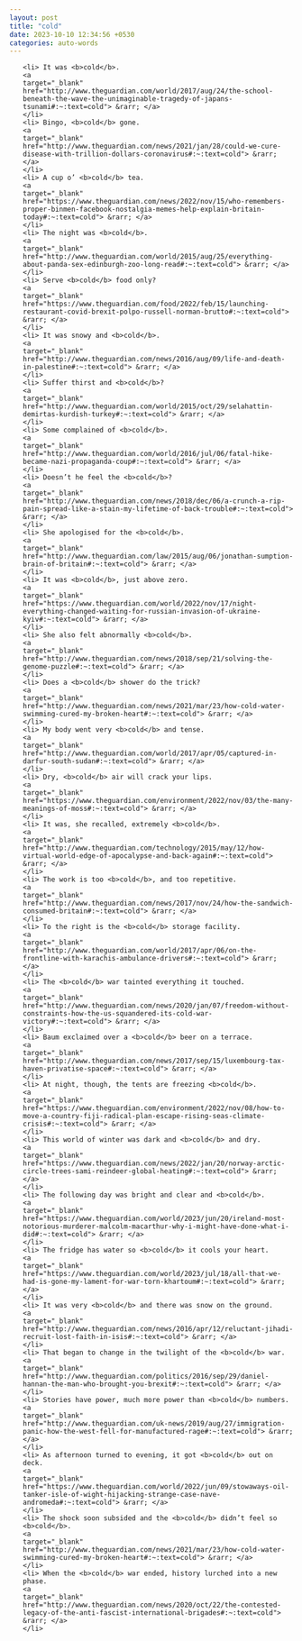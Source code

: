 ```yaml
---
layout: post
title: "cold"
date: 2023-10-10 12:34:56 +0530
categories: auto-words
---
```

<ol>

    <li> It was <b>cold</b>.
    <a 
    target="_blank" 
    href="http://www.theguardian.com/world/2017/aug/24/the-school-beneath-the-wave-the-unimaginable-tragedy-of-japans-tsunami#:~:text=cold"> &rarr; </a>
    </li>
    <li> Bingo, <b>cold</b> gone.
    <a 
    target="_blank" 
    href="http://www.theguardian.com/news/2021/jan/28/could-we-cure-disease-with-trillion-dollars-coronavirus#:~:text=cold"> &rarr; </a>
    </li>
    <li> A cup o’ <b>cold</b> tea.
    <a 
    target="_blank" 
    href="https://www.theguardian.com/news/2022/nov/15/who-remembers-proper-binmen-facebook-nostalgia-memes-help-explain-britain-today#:~:text=cold"> &rarr; </a>
    </li>
    <li> The night was <b>cold</b>.
    <a 
    target="_blank" 
    href="http://www.theguardian.com/world/2015/aug/25/everything-about-panda-sex-edinburgh-zoo-long-read#:~:text=cold"> &rarr; </a>
    </li>
    <li> Serve <b>cold</b> food only?
    <a 
    target="_blank" 
    href="https://www.theguardian.com/food/2022/feb/15/launching-restaurant-covid-brexit-polpo-russell-norman-brutto#:~:text=cold"> &rarr; </a>
    </li>
    <li> It was snowy and <b>cold</b>.
    <a 
    target="_blank" 
    href="http://www.theguardian.com/news/2016/aug/09/life-and-death-in-palestine#:~:text=cold"> &rarr; </a>
    </li>
    <li> Suffer thirst and <b>cold</b>?
    <a 
    target="_blank" 
    href="http://www.theguardian.com/world/2015/oct/29/selahattin-demirtas-kurdish-turkey#:~:text=cold"> &rarr; </a>
    </li>
    <li> Some complained of <b>cold</b>.
    <a 
    target="_blank" 
    href="http://www.theguardian.com/world/2016/jul/06/fatal-hike-became-nazi-propaganda-coup#:~:text=cold"> &rarr; </a>
    </li>
    <li> Doesn’t he feel the <b>cold</b>?
    <a 
    target="_blank" 
    href="http://www.theguardian.com/news/2018/dec/06/a-crunch-a-rip-pain-spread-like-a-stain-my-lifetime-of-back-trouble#:~:text=cold"> &rarr; </a>
    </li>
    <li> She apologised for the <b>cold</b>.
    <a 
    target="_blank" 
    href="http://www.theguardian.com/law/2015/aug/06/jonathan-sumption-brain-of-britain#:~:text=cold"> &rarr; </a>
    </li>
    <li> It was <b>cold</b>, just above zero.
    <a 
    target="_blank" 
    href="https://www.theguardian.com/world/2022/nov/17/night-everything-changed-waiting-for-russian-invasion-of-ukraine-kyiv#:~:text=cold"> &rarr; </a>
    </li>
    <li> She also felt abnormally <b>cold</b>.
    <a 
    target="_blank" 
    href="http://www.theguardian.com/news/2018/sep/21/solving-the-genome-puzzle#:~:text=cold"> &rarr; </a>
    </li>
    <li> Does a <b>cold</b> shower do the trick?
    <a 
    target="_blank" 
    href="http://www.theguardian.com/news/2021/mar/23/how-cold-water-swimming-cured-my-broken-heart#:~:text=cold"> &rarr; </a>
    </li>
    <li> My body went very <b>cold</b> and tense.
    <a 
    target="_blank" 
    href="http://www.theguardian.com/world/2017/apr/05/captured-in-darfur-south-sudan#:~:text=cold"> &rarr; </a>
    </li>
    <li> Dry, <b>cold</b> air will crack your lips.
    <a 
    target="_blank" 
    href="https://www.theguardian.com/environment/2022/nov/03/the-many-meanings-of-moss#:~:text=cold"> &rarr; </a>
    </li>
    <li> It was, she recalled, extremely <b>cold</b>.
    <a 
    target="_blank" 
    href="http://www.theguardian.com/technology/2015/may/12/how-virtual-world-edge-of-apocalypse-and-back-again#:~:text=cold"> &rarr; </a>
    </li>
    <li> The work is too <b>cold</b>, and too repetitive.
    <a 
    target="_blank" 
    href="http://www.theguardian.com/news/2017/nov/24/how-the-sandwich-consumed-britain#:~:text=cold"> &rarr; </a>
    </li>
    <li> To the right is the <b>cold</b> storage facility.
    <a 
    target="_blank" 
    href="http://www.theguardian.com/world/2017/apr/06/on-the-frontline-with-karachis-ambulance-drivers#:~:text=cold"> &rarr; </a>
    </li>
    <li> The <b>cold</b> war tainted everything it touched.
    <a 
    target="_blank" 
    href="http://www.theguardian.com/news/2020/jan/07/freedom-without-constraints-how-the-us-squandered-its-cold-war-victory#:~:text=cold"> &rarr; </a>
    </li>
    <li> Baum exclaimed over a <b>cold</b> beer on a terrace.
    <a 
    target="_blank" 
    href="http://www.theguardian.com/news/2017/sep/15/luxembourg-tax-haven-privatise-space#:~:text=cold"> &rarr; </a>
    </li>
    <li> At night, though, the tents are freezing <b>cold</b>.
    <a 
    target="_blank" 
    href="https://www.theguardian.com/environment/2022/nov/08/how-to-move-a-country-fiji-radical-plan-escape-rising-seas-climate-crisis#:~:text=cold"> &rarr; </a>
    </li>
    <li> This world of winter was dark and <b>cold</b> and dry.
    <a 
    target="_blank" 
    href="https://www.theguardian.com/news/2022/jan/20/norway-arctic-circle-trees-sami-reindeer-global-heating#:~:text=cold"> &rarr; </a>
    </li>
    <li> The following day was bright and clear and <b>cold</b>.
    <a 
    target="_blank" 
    href="https://www.theguardian.com/world/2023/jun/20/ireland-most-notorious-murderer-malcolm-macarthur-why-i-might-have-done-what-i-did#:~:text=cold"> &rarr; </a>
    </li>
    <li> The fridge has water so <b>cold</b> it cools your heart.
    <a 
    target="_blank" 
    href="https://www.theguardian.com/world/2023/jul/18/all-that-we-had-is-gone-my-lament-for-war-torn-khartoum#:~:text=cold"> &rarr; </a>
    </li>
    <li> It was very <b>cold</b> and there was snow on the ground.
    <a 
    target="_blank" 
    href="http://www.theguardian.com/news/2016/apr/12/reluctant-jihadi-recruit-lost-faith-in-isis#:~:text=cold"> &rarr; </a>
    </li>
    <li> That began to change in the twilight of the <b>cold</b> war.
    <a 
    target="_blank" 
    href="http://www.theguardian.com/politics/2016/sep/29/daniel-hannan-the-man-who-brought-you-brexit#:~:text=cold"> &rarr; </a>
    </li>
    <li> Stories have power, much more power than <b>cold</b> numbers.
    <a 
    target="_blank" 
    href="http://www.theguardian.com/uk-news/2019/aug/27/immigration-panic-how-the-west-fell-for-manufactured-rage#:~:text=cold"> &rarr; </a>
    </li>
    <li> As afternoon turned to evening, it got <b>cold</b> out on deck.
    <a 
    target="_blank" 
    href="https://www.theguardian.com/world/2022/jun/09/stowaways-oil-tanker-isle-of-wight-hijacking-strange-case-nave-andromeda#:~:text=cold"> &rarr; </a>
    </li>
    <li> The shock soon subsided and the <b>cold</b> didn’t feel so <b>cold</b>.
    <a 
    target="_blank" 
    href="http://www.theguardian.com/news/2021/mar/23/how-cold-water-swimming-cured-my-broken-heart#:~:text=cold"> &rarr; </a>
    </li>
    <li> When the <b>cold</b> war ended, history lurched into a new phase.
    <a 
    target="_blank" 
    href="http://www.theguardian.com/news/2020/oct/22/the-contested-legacy-of-the-anti-fascist-international-brigades#:~:text=cold"> &rarr; </a>
    </li>